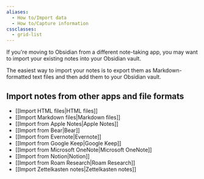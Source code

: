 ```yaml
---
aliases:
  - How to/Import data
  - How to/Capture information
cssclasses:
  - grid-list
---
```


If you're moving to Obsidian from a different note-taking app, you may want to import your existing notes into your Obsidian vault.

The easiest way to import your notes is to export them as Markdown-formatted text files and then add them to your Obsidian vault. 

## Import notes from other apps and file formats

- [[Import HTML files|HTML files]]
- [[Import Markdown files|Markdown files]]
- <span class="apple-notes"></span> [[Import from Apple Notes|Apple Notes]]
- [[Import from Bear|Bear]]
- [[Import from Evernote|Evernote]]
- [[Import from Google Keep|Google Keep]]
- [[Import from Microsoft OneNote|Microsoft OneNote]]
- [[Import from Notion|Notion]]
- [[Import from Roam Research|Roam Research]]
- [[Import Zettelkasten notes|Zettelkasten notes]]
